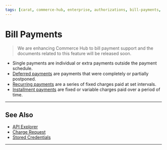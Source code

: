```yaml
---
tags: [carat, commerce-hub, enterprise, authorizations, bill-payments, deferred-payments, recurring-payments, installment-payments]
---
```


# Bill Payments

<!-- theme: danger -->
> We are enhancing Commerce Hub to bill payment support and the documents related to this feature will be released soon.

- Single payments are individual or extra payments outside the payment schedule.
- [Deferred payments](?path=docs/Resources/Guides/Bill-Payments/Deferred-Payment.md) are payments that were completely or partially postponed.
- [Recurring payments](?path=docs/Resources/Guides/Bill-Payments/Recurring-Payment.md) are a series of fixed charges paid at set intervals.
- [Installment payments](?path=docs/Resources/Guides/Bill-Payments/Installment-Payment.md) are fixed or variable charges paid over a period of time.

---

## See Also

- [API Explorer](../api/?type=post&path=/payments/v1/charges)
- [Charge Request](?path=docs/Resources/API-Documents/Payments/Charges.md)
- [Stored Credentials](?path=docs/Resources/Guides/Stored-Credentials.md)

---